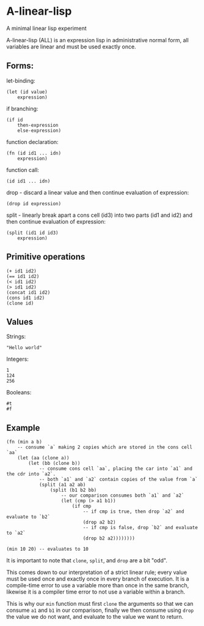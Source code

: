 # A-linear-lisp

A minimal linear lisp experiment

A-linear-lisp (ALL) is an expression lisp in administrative normal form,
all variables are linear and must be used exactly once.

## Forms:

let-binding:

    (let (id value)
        expression)

if branching:

    (if id
        then-expression
        else-expression)

function declaration:

    (fn (id id1 ... idn)
        expression)

function call:

    (id id1 ... idn)

drop - discard a linear value and then continue evaluation of expression:

    (drop id expression)

split - linearly break apart a cons cell (id3) into two parts (id1 and id2) and then continue
evaluation of expression:

    (split (id1 id id3)
        expression)

## Primitive operations

    (+ id1 id2)
    (== id1 id2)
    (< id1 id2)
    (> id1 id2)
    (concat id1 id2)
    (cons id1 id2)
    (clone id)

## Values

Strings:

    "Hello world"

Integers:

    1
    124
    256

Booleans:

    #t
    #f

## Example

    (fn (min a b)
        -- consume `a` making 2 copies which are stored in the cons cell `aa`
        (let (aa (clone a))
            (let (bb (clone b))
                -- consume cons cell `aa`, placing the car into `a1` and the cdr into `a2`.
                -- both `a1` and `a2` contain copies of the value from `a`
                (split (a1 a2 ab)
                    (split (b1 b2 bb)
                        -- our comparison consumes both `a1` and `a2`
                        (let (cmp (> a1 b1))
                            (if cmp
                                -- if cmp is true, then drop `a2` and evaluate to `b2`
                                (drop a2 b2)
                                -- if cmp is false, drop `b2` and evaluate to `a2`
                                (drop b2 a2))))))))

    (min 10 20) -- evaluates to 10

It is important to note that `clone`, `split`, and `drop` are a bit "odd".

This comes down to our interpretation of a strict linear rule;
every value must be used once and exactly once in every branch of execution.
It is a compile-time error to use a variable more than once in the same branch,
likewise it is a compiler time error to not use a variable within a branch.

This is why our `min` function must first `clone` the arguments so that we can
consume `a1` and `b1` in our comparison,
finally we then consume using `drop` the value we do not want,
and evaluate to the value we want to return.


